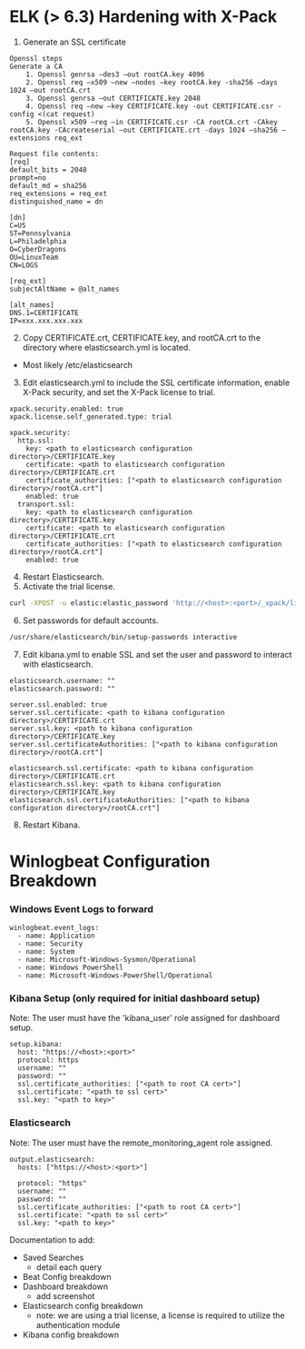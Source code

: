 # ELK (> 6.3) Hardening with X-Pack
1. Generate an SSL certificate
```
Openssl steps
Generate a CA
	1. Openssl genrsa –des3 –out rootCA.key 4096
	2. Openssl req –x509 –new –nodes –key rootCA.key -sha256 –days 1024 –out rootCA.crt
	3. Openssl genrsa –out CERTIFICATE.key 2048
	4. Openssl req –new –key CERTIFICATE.key -out CERTIFICATE.csr -config <(cat request)
	5. Openssl x509 –req –in CERTIFICATE.csr -CA rootCA.crt -CAkey rootCA.key -CAcreateserial –out CERTIFICATE.crt -days 1024 –sha256 –extensions req_ext
	
Request file contents:
[req]
default_bits = 2048
prompt=no
default_md = sha256
req_extensions = req_ext
distinguished_name = dn

[dn]
C=US
ST=Pennsylvania
L=Philadelphia
O=CyberDragons
OU=LinuxTeam
CN=LOGS

[req_ext]
subjectAltName = @alt_names

[alt_names]
DNS.1=CERTIFICATE
IP=xxx.xxx.xxx.xxx
```
2. Copy CERTIFICATE.crt, CERTIFICATE.key, and rootCA.crt to the directory where elasticsearch.yml is located.
- Most likely /etc/elasticsearch
3. Edit elasticsearch.yml to include the SSL certificate information, enable X-Pack security, and set the X-Pack license to trial.
```
xpack.security.enabled: true
xpack.license.self_generated.type: trial

xpack.security:
  http.ssl:
    key: <path to elasticsearch configuration directory>/CERTIFICATE.key
    certificate: <path to elasticsearch configuration directory>/CERTIFICATE.crt
    certificate_authorities: ["<path to elasticsearch configuration directory>/rootCA.crt"]
    enabled: true
  transport.ssl:
    key: <path to elasticsearch configuration directory>/CERTIFICATE.key
    certificate: <path to elasticsearch configuration directory>/CERTIFICATE.crt
    certificate_authorities: ["<path to elasticsearch configuration directory>/rootCA.crt"]
    enabled: true
```
4. Restart Elasticsearch.
5. Activate the trial license.
```bash
curl -XPOST -u elastic:elastic_password 'http://<host>:<port>/_xpack/license/start_trial'
```
6. Set passwords for default accounts.
```bash
/usr/share/elasticsearch/bin/setup-passwords interactive
```
7. Edit kibana.yml to enable SSL and set the user and password to interact with elasticsearch.
```
elasticsearch.username: ""
elasticsearch.password: ""

server.ssl.enabled: true
server.ssl.certificate: <path to kibana configuration directory>/CERTIFICATE.crt
server.ssl.key: <path to kibana configuration directory>/CERTIFICATE.key
server.ssl.certificateAuthorities: ["<path to kibana configuration directory>/rootCA.crt"]

elasticsearch.ssl.certificate: <path to kibana configuration directory>/CERTIFICATE.crt
elasticsearch.ssl.key: <path to kibana configuration directory>/CERTIFICATE.key
elasticsearch.ssl.certificateAuthorities: ["<path to kibana configuration directory>/rootCA.crt"]
```
8. Restart Kibana.

# Winlogbeat Configuration Breakdown
### Windows Event Logs to forward
```
winlogbeat.event_logs:
  - name: Application
  - name: Security
  - name: System
  - name: Microsoft-Windows-Sysmon/Operational
  - name: Windows PowerShell
  - name: Microsoft-Windows-PowerShell/Operational
```

### Kibana Setup (only required for initial dashboard setup)
Note: The user must have the 'kibana_user' role assigned for dashboard setup.
```
setup.kibana:
  host: "https://<host>:<port>"
  protocol: https
  username: ""
  password: ""
  ssl.certificate_authorities: ["<path to root CA cert>"]
  ssl.certificate: "<path to ssl cert>"
  ssl.key: "<path to key>"
```

### Elasticsearch
Note: The user must have the remote_monitoring_agent role assigned.
```
output.elasticsearch:
  hosts: ["https://<host>:<port>"]

  protocol: "https"
  username: ""
  password: ""
  ssl.certificate_authorities: ["<path to root CA cert>"]
  ssl.certificate: "<path to ssl cert>"
  ssl.key: "<path to key>"
```

Documentation to add:
- Saved Searches
	- detail each query
- Beat Config breakdown
- Dashboard breakdown
	- add screenshot
- Elasticsearch config breakdown
	- note: we are using a trial license, a license is required to utilize the authentication module
- Kibana config breakdown